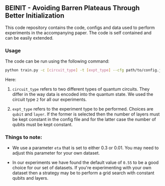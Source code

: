 ## BEINIT - Avoiding Barren Plateaus Through Better Initialization

This code repository contains the code, configs and data used to perform experiments in the accompanying paper. The code is self contained
and can be easily extended. 


### Usage

The code can be run using the following command:

```bash
python train.py -c [circuit_type] -t [expt_type] --cfg path/to/config.json
```

Here:

1. `circuit_type` refers to two different types of quantum circuits. They differ in the way data is encoded into the quantum state. We used the circuit type `2` for all our experiments.

2. `expt_type` refers to the experiment type to be performed. Choices are `qubit` and `layer`. If the former is selected then the number of layers must be kept constant in the config file and for the latter case the number of qubits must be kept constant.



### Things to note:

- We use a parameter `eta` that is set to either 0.3 or 0.01. You may need to adjust this parameter for your own dataset.

- In our experiments we have found the default value of `0.55` to be a good choice for our set of datasets. If you're experimenting with your own dataset then a strategy may be to perform a grid search with constant qubits and layers.
